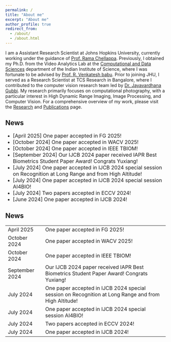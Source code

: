 ```yaml
---
permalink: /
title: "About me"
excerpt: "About me"
author_profile: true
redirect_from: 
  - /about/
  - /about.html
---
```


I am a Assistant Research Scientist at Johns Hopkins University, currently working under the guidance of [Prof. Rama Chellappa](https://engineering.jhu.edu/ece/faculty/rama-chellappa/). Previously, I obtained my Ph.D. from the Video Analytics Lab at the [Computational and Data Sciences](http://cds.iisc.ac.in/) department of the Indian Institute of Science, where I was fortunate to be advised by [Prof. R. Venkatesh babu](http://cds.iisc.ac.in/faculty/venky/). Prior to joining JHU, I served as a Research Scientist at TCS Research in Bangalore, where I contributed to the computer vision research team led by [Dr. Jayavardhana Gubbi](https://scholar.google.com.au/citations?user=Ec2g4ewAAAAJ&hl=en). My research primarily focuses on computational photography, with a particular interest in High Dynamic Range Imaging, Image Processing, and Computer Vision. For a comprehensive overview of my work, please visit the [Research](portfolio/) and [Publications](publications/) page.

## News
* <font size = "3"> [April 2025] One paper accepted in FG 2025! </font>
* <font size = "3"> [October 2024] One paper accepted in WACV 2025! </font>
* <font size = "3"> [October 2024] One paper accepted in IEEE TBIOM! </font>
* <font size = "3"> [September 2024] Our IJCB 2024 paper received IAPR Best Biometrics Student Paper Award! Congrats Yuxiang! </font>
* <font size = "3"> [July 2024] One paper accepted in IJCB 2024 special session on Recognition at Long Range and from High Altitude! </font>
* <font size = "3"> [July 2024] One paper accepted in IJCB 2024 special session AI4BIO! </font>
* <font size = "3"> [July 2024] Two papers accepted in ECCV 2024! </font>
* <font size = "3"> [June 2024] One paper accepted in IJCB 2024! </font>

## News
<div class="news-box">
  <table>
    <tr>
      <td class="date">April 2025</td>
      <td class="item">One paper accepted in FG 2025!</td>
    </tr>
    <tr>
      <td class="date">October 2024</td>
      <td class="item">One paper accepted in WACV 2025!</td>
    </tr>
    <tr>
      <td class="date">October 2024</td>
      <td class="item">One paper accepted in IEEE TBIOM!</td>
    </tr>
    <tr>
      <td class="date">September 2024</td>
      <td class="item">Our IJCB 2024 paper received IAPR Best Biometrics Student Paper Award! Congrats Yuxiang!</td>
    </tr>
    <tr>
      <td class="date">July 2024</td>
      <td class="item">One paper accepted in IJCB 2024 special session on Recognition at Long Range and from High Altitude!</td>
    </tr>
    <tr>
      <td class="date">July 2024</td>
      <td class="item">One paper accepted in IJCB 2024 special session AI4BIO!</td>
    </tr>
    <tr>
      <td class="date">July 2024</td>
      <td class="item">Two papers accepted in ECCV 2024!</td>
    </tr>
    <tr>
      <td class="date">July 2024</td>
      <td class="item">One paper accepted in IJCB 2024!</td>
    </tr>
    <!-- …and so on… -->
  </table>
</div>


<!-- This is a comment 
[comment]: # * <font size = "3"> [October 2022] One paper accepted in ICVGIP 2022! </font> [April 2025] One paper accepted in FG 2025!
[comment]: # * <font size = "3"> [July 2022] Joined JHU as Postdoc. </font>
[comment]: # * <font size = "3"> [May 2022] Delivered guest lecture at IIT Jammu. </font>
[comment]: # * <font size = "3"> [April 2022] Delivered lecture at NIT Patna. </font>
[comment]: # * <font size = "3"> [April 2022] Two papers were accepted in IGARSS 2022!! </font>
-->
